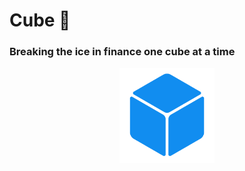 # Cube 🧊

### Breaking the ice in finance one cube at a time

<div align="center">
<img 
  src="https://github.com/usecube/.github/blob/main/assets/png/cube-blue.png?raw=true" 
  style="width:30%; height:30%;"
/>
</div>
